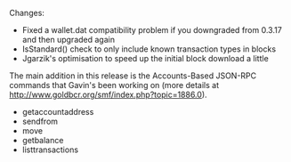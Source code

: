 Changes:
* Fixed a wallet.dat compatibility problem if you downgraded from 0.3.17 and then upgraded again
* IsStandard() check to only include known transaction types in blocks
* Jgarzik's optimisation to speed up the initial block download a little

The main addition in this release is the Accounts-Based JSON-RPC commands that Gavin's been working on (more details at http://www.goldbcr.org/smf/index.php?topic=1886.0).  
* getaccountaddress
* sendfrom
* move
* getbalance
* listtransactions
